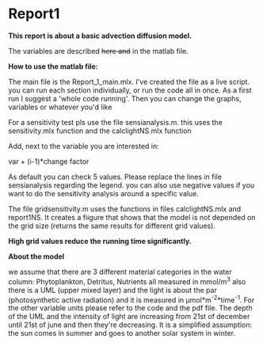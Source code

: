 # Report1
<strong>This report is about a basic advection diffusion model.</strong>
<p>The variables are described <del>here and</del> in the matlab file.</p>
<p><strong>How to use the matlab file:</strong>

<p>The main file is the Report_1_main.mlx. I've created the file as a live script. you can run each section individually, or run the code all in once.
As a first run I suggest a 'whole code running'. Then you can change the graphs, variables or whatever you'd like</p>

<p>For a sensitivity test pls use the file sensianalysis.m. this uses the sensitivity.mlx function and the calclightNS.mlx function</p>

<p>Add, next to the variable you are interested in:</p>
<p>var + (i-1)*change factor</p>
<p>As default you can check 5 values. Please replace the lines in file sensianalysis regarding the legend. you can also use negative 
values if you want to do the sensitivity analysis around a specific value. </p>

<p>The file gridsensitivity.m uses the functions in files calclightNS.mlx and report1NS. It creates a fiigure that shows that
the model is not depended on the grid size (returns the same results for different grid values). </p>
<p><b>High grid values reduce the running time significantly.</b></p>


<p><b>About the model</b></p>
<p>we assume that there are 3 different material categories in the water column:
Phytoplankton, Detritus, Nutrients
all measured in mmol/m<sup>3</sup>
also there is a UML (upper mixed layer) and
the light is about the par (photosynthetic active radiation) and it is measured in μmol*m<sup>-2</sup>*time<sup>-1</sup>. For the other variable units please refer to the code and the pdf file. 
The depth of the UML and the intensity of light are increasing from 21st of december until 21st of june and then they're decreasing. It is a simplified assumption: the sun comes in summer and goes to another solar system in winter.</p>

